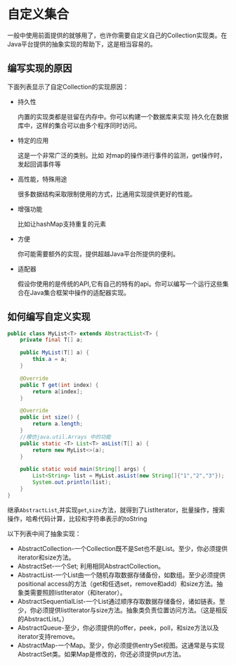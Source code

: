 # 自定义集合

一般中使用前面提供的就够用了，也许你需要自定义自己的Collection实现类。在Java平台提供的抽象实现的帮助下，这是相当容易的。

## 编写实现的原因
下面列表显示了自定Collection的实现原因：

* 持久性
    
    内置的实现类都是驻留在内存中。你可以构建一个数据库来实现 持久化在数据库中，这样的集合可以由多个程序同时访问。
* 特定的应用
    
    这是一个非常广泛的类别。比如 对map的操作进行事件的监测，get操作时，发起回调事件等
    
* 高性能，特殊用途
    
    很多数据结构采取限制使用的方式，比通用实现提供更好的性能。
    
* 增强功能

    比如让hashMap支持重复的元素
* 方便

    你可能需要额外的实现，提供超越Java平台所提供的便利。
* 适配器

    假设你使用的是传统的API,它有自己的特有的api。你可以编写一个运行这些集合在Java集合框架中操作的适配器实现。
           
## 如何编写自定义实现

```java
public class MyList<T> extends AbstractList<T> {
    private final T[] a;

    public MyList(T[] a) {
        this.a = a;
    }

    @Override
    public T get(int index) {
        return a[index];
    }

    @Override
    public int size() {
        return a.length;
    }
    //模仿java.util.Arrays 中的功能
    public static <T> List<T> asList(T[] a) {
        return new MyList<>(a);
    }

    public static void main(String[] args) {
        List<String> list = MyList.asList(new String[]{"1","2","3"});
        System.out.println(list);
    }
}
```

继承`AbstractList`,并实现`get`,`size`方法，就得到了ListIterator，批量操作，搜索操作，哈希代码计算，比较和字符串表示的toString

以下列表中间了抽象实现：

* AbstractCollection-一个Collection既不是Set也不是List。至少，你必须提供iterator和size方法。
* AbstractSet-一个Set; 利用相同AbstractCollection。
* AbstractList-一个List由一个随机存取数据存储备份，如数组。至少必须提供positional access的方法（get和任选set，remove和add）和size方法。抽象类需要照顾listIterator（和iterator）。
* AbstractSequentialList-一个List通过顺序存取数据存储备份，诸如链表。至少，你必须提供listIterator与size方法。抽象类负责位置访问方法。（这是相反的AbstractList。）
* AbstractQueue-至少，你必须提供的offer，peek，poll，和size方法以及iterator支持remove。
* AbstractMap-一个Map。至少，你必须提供entrySet视图。这通常是与实现AbstractSet类。如果Map是修改的，你还必须提供put方法。
                      